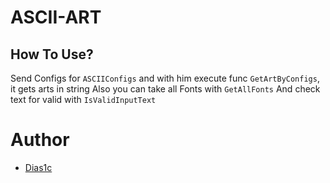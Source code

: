 # ASCII-ART
## How To Use?
Send Configs for `ASCIIConfigs` and with him execute func `GetArtByConfigs`, it gets arts in string
Also you can take all Fonts with `GetAllFonts`
And check text for valid with `IsValidInputText`
# Author
- [Dias1c](https://github.com/Dias1c)